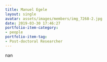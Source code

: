 ```yaml
---
title: Manuel Egele
layout: single
avatar: assets/images/members/img_7268-2.jpg
date: 2019-03-30 17:46:27
portfolio-item-category:
- people
portfolio-item-tag:
- Post-doctoral Researcher
---
```

nan